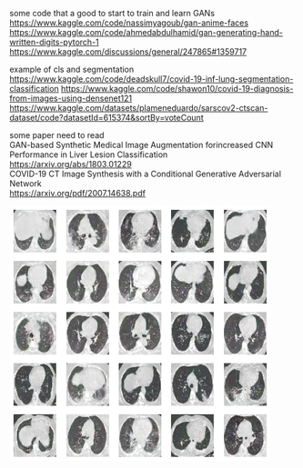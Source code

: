 some code that a good to start to train and learn GANs </br>
  https://www.kaggle.com/code/nassimyagoub/gan-anime-faces
  https://www.kaggle.com/code/ahmedabdulhamid/gan-generating-hand-written-digits-pytorch-1
  https://www.kaggle.com/discussions/general/247865#1359717

example of cls and segmentation </br>
  https://www.kaggle.com/code/deadskull7/covid-19-inf-lung-segmentation-classification
  https://www.kaggle.com/code/shawon10/covid-19-diagnosis-from-images-using-densenet121
  https://www.kaggle.com/datasets/plameneduardo/sarscov2-ctscan-dataset/code?datasetId=615374&sortBy=voteCount

some paper need to read<br> 
  GAN-based Synthetic Medical Image Augmentation forincreased CNN Performance in Liver Lesion Classification<br>
    https://arxiv.org/abs/1803.01229<br>
  COVID-19 CT Image Synthesis with a Conditional Generative Adversarial Network<br>
    https://arxiv.org/pdf/2007.14638.pdf<br>
    
<img src="https://github.com/tanupat085/GAN_covid_CTscan/blob/main/5.png" alt="Alt text" title="Optional title">


